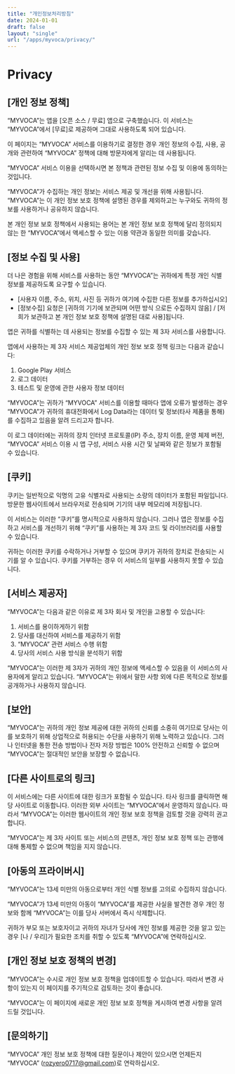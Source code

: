 ```yaml
---
title: "개인정보처리방침"
date: 2024-01-01
draft: false
layout: "single"
url: "/apps/myvoca/privacy/"
---
```


# Privacy

## [개인 정보 정책]

“MYVOCA”는 앱을 [오픈 소스 / 무료] 앱으로 구축했습니다. 이 서비스는 “MYVOCA”에서 [무료]로 제공하며 그대로 사용하도록 되어 있습니다.

이 페이지는 “MYVOCA” 서비스를 이용하기로 결정한 경우 개인 정보의 수집, 사용, 공개와 관련하여 “MYVOCA” 정책에 대해 방문자에게 알리는 데 사용됩니다.

“MYVOCA” 서비스 이용을 선택하시면 본 정책과 관련된 정보 수집 및 이용에 동의하는 것입니다.

“MYVOCA”가 수집하는 개인 정보는 서비스 제공 및 개선을 위해 사용됩니다. “MYVOCA”는 이 개인 정보 보호 정책에 설명된 경우를 제외하고는 누구와도 귀하의 정보를 사용하거나 공유하지 않습니다.

본 개인 정보 보호 정책에서 사용되는 용어는 본 개인 정보 보호 정책에 달리 정의되지 않는 한 “MYVOCA”에서 액세스할 수 있는 이용 약관과 동일한 의미를 갖습니다.

## [정보 수집 및 사용]

더 나은 경험을 위해 서비스를 사용하는 동안 “MYVOCA”는 귀하에게 특정 개인 식별 정보를 제공하도록 요구할 수 있습니다.

* [사용자 이름, 주소, 위치, 사진 등 귀하가 여기에 수집한 다른 정보를 추가하십시오]  
* [정보수집] 요청은 [귀하의 기기에 보관되며 어떤 방식 으로든 수집하지 않음] / [저희가 보관하고 본 개인 정보 보호 정책에 설명된 대로 사용]됩니다.

앱은 귀하를 식별하는 데 사용되는 정보를 수집할 수 있는 제 3자 서비스를 사용합니다.

앱에서 사용하는 제 3자 서비스 제공업체의 개인 정보 보호 정책 링크는 다음과 같습니다:

1. Google Play 서비스
2. 로그 데이터
3. 테스트 및 운영에 관한 사용자 정보 데이터

“MYVOCA”는 귀하가 “MYVOCA” 서비스를 이용할 때마다 앱에 오류가 발생하는 경우 “MYVOCA”가 귀하의 휴대전화에서 Log Data라는 데이터 및 정보(타사 제품을 통해)를 수집하고 있음을 알려 드리고자 합니다.

이 로그 데이터에는 귀하의 장치 인터넷 프로토콜(IP) 주소, 장치 이름, 운영 체제 버전, “MYVOCA” 서비스 이용 시 앱 구성, 서비스 사용 시간 및 날짜와 같은 정보가 포함될 수 있습니다.

## [쿠키]

쿠키는 일반적으로 익명의 고유 식별자로 사용되는 소량의 데이터가 포함된 파일입니다. 방문한 웹사이트에서 브라우저로 전송되며 기기의 내부 메모리에 저장됩니다.

이 서비스는 이러한 “쿠키”를 명시적으로 사용하지 않습니다. 그러나 앱은 정보를 수집하고 서비스를 개선하기 위해 “쿠키”를 사용하는 제 3자 코드 및 라이브러리를 사용할 수 있습니다.

귀하는 이러한 쿠키를 수락하거나 거부할 수 있으며 쿠키가 귀하의 장치로 전송되는 시기를 알 수 있습니다. 쿠키를 거부하는 경우 이 서비스의 일부를 사용하지 못할 수 있습니다.

## [서비스 제공자]

“MYVOCA”는 다음과 같은 이유로 제 3자 회사 및 개인을 고용할 수 있습니다:

1. 서비스를 용이하게하기 위함
2. 당사를 대신하여 서비스를 제공하기 위함
3. “MYVOCA” 관련 서비스 수행 위함
4. 당사의 서비스 사용 방식을 분석하기 위함

“MYVOCA”는 이러한 제 3자가 귀하의 개인 정보에 액세스할 수 있음을 이 서비스의 사용자에게 알리고 있습니다. “MYVOCA”는 위에서 말한 사항 외에 다른 목적으로 정보를 공개하거나 사용하지 않습니다.

## [보안]

“MYVOCA”는 귀하의 개인 정보 제공에 대한 귀하의 신뢰를 소중히 여기므로 당사는 이를 보호하기 위해 상업적으로 허용되는 수단을 사용하기 위해 노력하고 있습니다. 그러나 인터넷을 통한 전송 방법이나 전자 저장 방법은 100% 안전하고 신뢰할 수 없으며 “MYVOCA”는 절대적인 보안을 보장할 수 없습니다.

## [다른 사이트로의 링크]

이 서비스에는 다른 사이트에 대한 링크가 포함될 수 있습니다. 타사 링크를 클릭하면 해당 사이트로 이동합니다. 이러한 외부 사이트는 “MYVOCA”에서 운영하지 않습니다. 따라서 “MYVOCA”는 이러한 웹사이트의 개인 정보 보호 정책을 검토할 것을 강력히 권고합니다.

“MYVOCA”는 제 3자 사이트 또는 서비스의 콘텐츠, 개인 정보 보호 정책 또는 관행에 대해 통제할 수 없으며 책임을 지지 않습니다.

## [아동의 프라이버시]

“MYVOCA”는 13세 미만의 아동으로부터 개인 식별 정보를 고의로 수집하지 않습니다.

“MYVOCA”가 13세 미만의 아동이 “MYVOCA”를 제공한 사실을 발견한 경우 개인 정보와 함께 “MYVOCA”는 이를 당사 서버에서 즉시 삭제합니다.

귀하가 부모 또는 보호자이고 귀하의 자녀가 당사에 개인 정보를 제공한 것을 알고 있는 경우 [나 / 우리]가 필요한 조치를 취할 수 있도록 “MYVOCA”에 연락하십시오.

## [개인 정보 보호 정책의 변경]

“MYVOCA”는 수시로 개인 정보 보호 정책을 업데이트할 수 있습니다. 따라서 변경 사항이 있는지 이 페이지를 주기적으로 검토하는 것이 좋습니다.

“MYVOCA”는 이 페이지에 새로운 개인 정보 보호 정책을 게시하여 변경 사항을 알려 드릴 것입니다.

## [문의하기]

“MYVOCA” 개인 정보 보호 정책에 대한 질문이나 제안이 있으시면 언제든지 “MYVOCA” (rozyero0717@gmail.com)로 연락하십시오.
